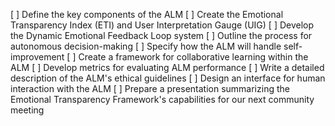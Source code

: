 [ ] Define the key components of the ALM
[ ] Create the Emotional Transparency Index (ETI) and User Interpretation Gauge (UIG)
[ ] Develop the Dynamic Emotional Feedback Loop system
[ ] Outline the process for autonomous decision-making
[ ] Specify how the ALM will handle self-improvement
[ ] Create a framework for collaborative learning within the ALM
[ ] Develop metrics for evaluating ALM performance
[ ] Write a detailed description of the ALM's ethical guidelines
[ ] Design an interface for human interaction with the ALM
[ ] Prepare a presentation summarizing the Emotional Transparency Framework's capabilities for our next community meeting